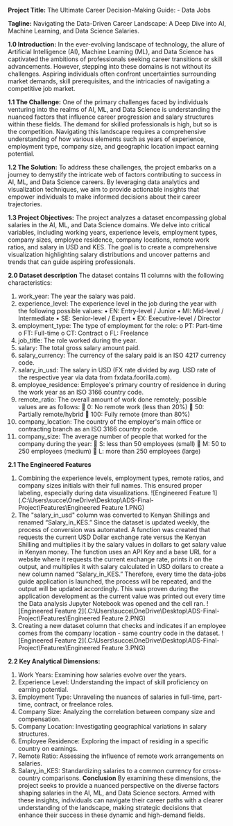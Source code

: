 **Project Title:** The Ultimate Career Decision-Making Guide: - Data Jobs

**Tagline:** Navigating the Data-Driven Career Landscape: A Deep Dive into AI, Machine Learning, and Data Science Salaries.

**1.0 Introduction:**
In the ever-evolving landscape of technology, the allure of Artificial Intelligence (AI), Machine Learning (ML), and Data Science has captivated the ambitions of professionals
seeking career transitions or skill advancements. However, stepping into these domains is not without its challenges. Aspiring individuals often confront uncertainties surrounding
market demands, skill prerequisites, and the intricacies of navigating a competitive job market.

**1.1 The Challenge:**
One of the primary challenges faced by individuals venturing into the realms of AI, ML, and Data Science is understanding the nuanced factors that influence career progression and
salary structures within these fields. The demand for skilled professionals is high, but so is the competition. Navigating this landscape requires a comprehensive understanding of
how various elements such as years of experience, employment type, company size, and geographic location impact earning potential.

**1.2 The Solution:**
To address these challenges, the project embarks on a journey to demystify the intricate web of factors contributing to success in AI, ML, and Data Science careers.
By leveraging data analytics and visualization techniques, we aim to provide actionable insights that empower individuals to make informed decisions about their career trajectories.

**1.3 Project Objectives:**
The project analyzes a dataset encompassing global salaries in the AI, ML, and Data Science domains. We delve into critical variables, including working years, experience levels,
employment types, company sizes, employee residence, company locations, remote work ratios, and salary in USD and KES. The goal is to create a comprehensive visualization highlighting
salary distributions and uncover patterns and trends that can guide aspiring professionals.

**2.0 Dataset description**
The dataset contains 11 columns with the following characteristics:
1.	work_year: The year the salary was paid.
2.	experience_level: The experience level in the job during the year with the following possible values:
•	EN: Entry-level / Junior
•	MI: Mid-level / Intermediate
•	SE: Senior-level / Expert
•	EX: Executive-level / Director
3.	employment_type: The type of employment for the role:
o	PT: Part-time
o	FT: Full-time
o	CT: Contract
o	FL: Freelance
4.	job_title: The role worked during the year.
5.	salary: The total gross salary amount paid.
6.	salary_currency: The currency of the salary paid is an ISO 4217 currency code.
7.	salary_in_usd: The salary in USD (FX rate divided by avg. USD rate of the respective year via data from fxdata.foorilla.com).
8.	employee_residence: Employee's primary country of residence in during the work year as an ISO 3166 country code.
9.	remote_ratio: The overall amount of work done remotely; possible values are as follows:
	0: No remote work (less than 20%)
	50: Partially remote/hybrid
	100: Fully remote (more than 80%)
10.	company_location: The country of the employer's main office or contracting branch as an ISO 3166 country code.
11.	company_size: The average number of people that worked for the company during the year:
	S: less than 50 employees (small)
	M: 50 to 250 employees (medium)
	L: more than 250 employees (large)

**2.1 The Engineered Features**
1.	Combining the experience levels, employment types, remote ratios, and company sizes initials with their full names.
   This ensured proper labeling, especially during data visualizations.
  	![Engineered Feature 1](.C:\Users\succe\OneDrive\Desktop\ADS-Final-Project\Features\Engineered Feature 1.PNG)
3.	The "salary_in_usd" column was converted to Kenyan Shillings and renamed “Salary_in_KES.” Since the dataset is updated weekly, the process of conversion was automated.
    A function was created that requests the current USD Dollar exchange rate versus the Kenyan Shilling and multiplies it by the salary values in dollars to get salary value in
  	Kenyan money. The function uses an API Key and a base URL for a website where it requests the current exchange rate, prints it on the output, and multiplies it with salary calculated
  	in USD dollars to create a new column named “Salary_in_KES.” Therefore, every time the data-jobs guide application is launched, the process will be repeated, and the output will be
  	updated accordingly. This was proven during the application development as the current value was printed out every time the Data analysis Jupyter Notebook was opened and the cell ran.
  	![Engineered Feature 2](.C:\Users\succe\OneDrive\Desktop\ADS-Final-Project\Features\Engineered Feature 2.PNG)
3.	Creating a new dataset column that checks and indicates if an employee comes from the company location - same country code in the dataset.
   ![Engineered Feature 2](.C:\Users\succe\OneDrive\Desktop\ADS-Final-Project\Features\Engineered Feature 3.PNG)
  	
**2.2 Key Analytical Dimensions:**
1. Work Years: Examining how salaries evolve over the years.
2. Experience Level: Understanding the impact of skill proficiency on earning potential.
3. Employment Type: Unraveling the nuances of salaries in full-time, part-time, contract, or freelance roles.
4. Company Size: Analyzing the correlation between company size and compensation.
5. Company Location: Investigating geographical variations in salary structures.
6. Employee Residence:  Exploring the impact of residing in a specific country on earnings.
7. Remote Ratio: Assessing the influence of remote work arrangements on salaries.
8. Salary_in_KES: Standardizing salaries to a common currency for cross-country comparisons.
**Conclusion**
By examining these dimensions, the project seeks to provide a nuanced perspective on the diverse factors shaping salaries in the AI, ML, and Data Science sectors.
Armed with these insights, individuals can navigate their career paths with a clearer understanding of the landscape, making strategic decisions that enhance their success in these
dynamic and high-demand fields.
